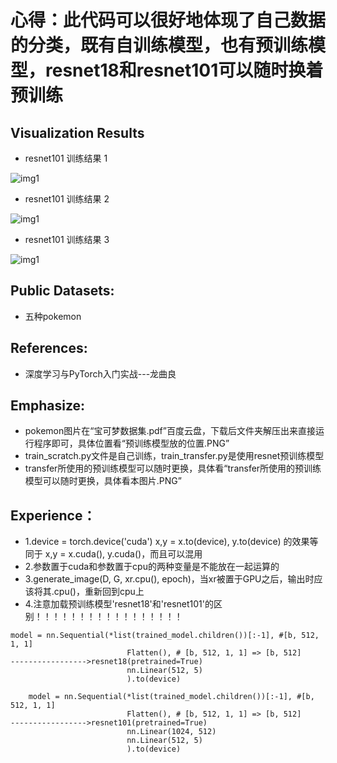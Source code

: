 # 心得：此代码可以很好地体现了自己数据的分类，既有自训练模型，也有预训练模型，resnet18和resnet101可以随时换着预训练


## Visualization Results

* resnet101 训练结果 1

![img1](https://github.com/xiaoxiaokaiyan/Protch_Transfer_learning_Pokmon/blob/main/resnet101%20test.PNG)

* resnet101 训练结果 2

![img1](https://github.com/xiaoxiaokaiyan/Protch_Transfer_learning_Pokmon/blob/main/resnet101%20test%20loss%20and%20acc.PNG)

* resnet101 训练结果 3

![img1](https://github.com/xiaoxiaokaiyan/Protch_Transfer_learning_Pokmon/blob/main/batch.jpg)





## Public Datasets:

* 五种pokemon




## References:
* 深度学习与PyTorch入门实战---龙曲良


## Emphasize:
* pokemon图片在“宝可梦数据集.pdf”百度云盘，下载后文件夹解压出来直接运行程序即可，具体位置看“预训练模型放的位置.PNG”
* train_scratch.py文件是自己训练，train_transfer.py是使用resnet预训练模型
* transfer所使用的预训练模型可以随时更换，具体看“transfer所使用的预训练模型可以随时更换，具体看本图片.PNG”

## Experience：
* 1.device = torch.device('cuda')  x,y = x.to(device), y.to(device)   的效果等同于  x,y = x.cuda(), y.cuda()，而且可以混用
* 2.参数置于cuda和参数置于cpu的两种变量是不能放在一起运算的
* 3.generate_image(D, G, xr.cpu(), epoch)，当xr被置于GPU之后，输出时应该将其.cpu()，重新回到cpu上
* 4.注意加载预训练模型'resnet18'和'resnet101'的区别！！！！！！！！！！！！！！！！！
```
model = nn.Sequential(*list(trained_model.children())[:-1], #[b, 512, 1, 1]
                          Flatten(), # [b, 512, 1, 1] => [b, 512]                          ----------------->resnet18(pretrained=True)
                          nn.Linear(512, 5)
                          ).to(device)
                          
    model = nn.Sequential(*list(trained_model.children())[:-1], #[b, 512, 1, 1]
                          Flatten(), # [b, 512, 1, 1] => [b, 512]                          ----------------->resnet101(pretrained=True)
                          nn.Linear(1024, 512)
                          nn.Linear(512, 5)
                          ).to(device)
    
```
